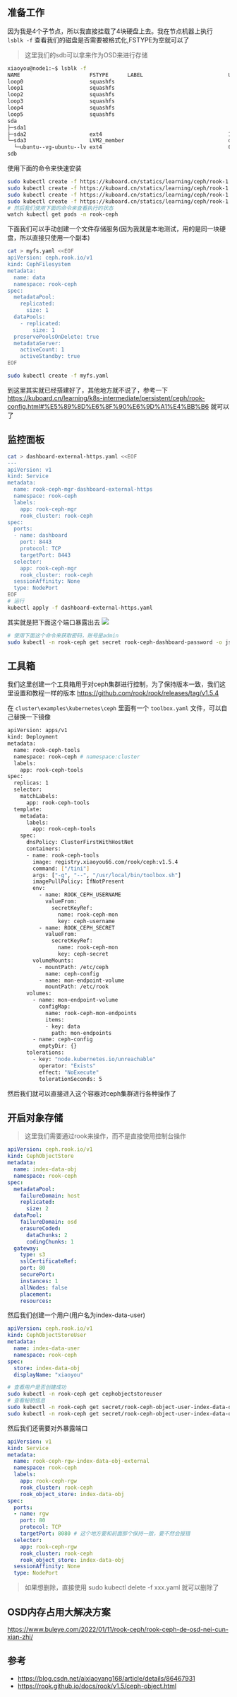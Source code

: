 ## 准备工作

因为我是4个子节点，所以我直接挂载了4块硬盘上去。我在节点机器上执行 `lsblk -f` 查看我们的磁盘是否需要被格式化,FSTYPE为空就可以了

> 这里我们的sdb可以拿来作为OSD来进行存储

```bash
xiaoyou@node1:~$ lsblk -f
NAME                      FSTYPE      LABEL                           UUID                                   FSAVAIL FSUSE% MOUNTPOINT
loop0                     squashfs                                                                                 0   100% /snap/core18/2409
loop1                     squashfs                                                                                 0   100% /snap/core20/1518
loop2                     squashfs                                                                                 0   100% /snap/lxd/21029
loop3                     squashfs                                                                                 0   100% /snap/snapd/16010
loop4                     squashfs                                                                                 0   100% /snap/core18/2128
loop5                     squashfs                                                                                 0   100% /snap/lxd/22753
sda                                                                                                                         
├─sda1                                                                                                                      
├─sda2                    ext4                                        1a76e0ac-49e3-421f-be6e-d9f504a3119e    800.5M    11% /boot
└─sda3                    LVM2_member                                 deH3dx-57Q1-LFfU-JjAN-Nwhd-LQA3-H67d8Y                
  └─ubuntu--vg-ubuntu--lv ext4                                        07a0c965-450c-4be6-aec8-0c4623a81ec0    269.3G     3% /
sdb                                                                                                           
```

使用下面的命令来快速安装
```bash
sudo kubectl create -f https://kuboard.cn/statics/learning/ceph/rook-1.5.4/crds.yaml
sudo kubectl create -f https://kuboard.cn/statics/learning/ceph/rook-1.5.4/common.yaml
sudo kubectl create -f https://kuboard.cn/statics/learning/ceph/rook-1.5.4/operator.yaml
sudo kubectl create -f https://kuboard.cn/statics/learning/ceph/rook-1.5.4/cluster.yaml
# 然后我们使用下面的命令来查看执行的状态
watch kubectl get pods -n rook-ceph 
```

下面我们可以手动创建一个文件存储服务(因为我就是本地测试，用的是同一块硬盘，所以直接只使用一个副本)
```bash
cat > myfs.yaml <<EOF
apiVersion: ceph.rook.io/v1
kind: CephFilesystem
metadata:
  name: data
  namespace: rook-ceph
spec:
  metadataPool:
    replicated:
      size: 1
  dataPools:
    - replicated:
        size: 1
  preservePoolsOnDelete: true
  metadataServer:
    activeCount: 1
    activeStandby: true
EOF

sudo kubectl create -f myfs.yaml
```

到这里其实就已经搭建好了，其他地方就不说了，参考一下 https://kuboard.cn/learning/k8s-intermediate/persistent/ceph/rook-config.html#%E5%89%8D%E6%8F%90%E6%9D%A1%E4%BB%B6 就可以了

## 监控面板

```bash
cat > dashboard-external-https.yaml <<EOF
---
apiVersion: v1
kind: Service
metadata:
  name: rook-ceph-mgr-dashboard-external-https
  namespace: rook-ceph
  labels:
    app: rook-ceph-mgr
    rook_cluster: rook-ceph
spec:
  ports:
  - name: dashboard
    port: 8443
    protocol: TCP
    targetPort: 8443
  selector:
    app: rook-ceph-mgr
    rook_cluster: rook-ceph
  sessionAffinity: None
  type: NodePort
EOF
# 运行
kubectl apply -f dashboard-external-https.yaml
```

其实就是把下面这个端口暴露出去
![](../images/2022-06-18-12-39-39.png)

```bash
# 使用下面这个命令来获取密码，账号是admin
sudo kubectl -n rook-ceph get secret rook-ceph-dashboard-password -o jsonpath="{['data']['password']}" | base64 --decode && echo
```

## 工具箱

我们这里创建一个工具箱用于对ceph集群进行控制，为了保持版本一致，我们这里设置和教程一样的版本
https://github.com/rook/rook/releases/tag/v1.5.4

在 `cluster\examples\kubernetes\ceph` 里面有一个 `toolbox.yaml` 文件，可以自己替换一下镜像

```bash
apiVersion: apps/v1
kind: Deployment
metadata:
  name: rook-ceph-tools
  namespace: rook-ceph # namespace:cluster
  labels:
    app: rook-ceph-tools
spec:
  replicas: 1
  selector:
    matchLabels:
      app: rook-ceph-tools
  template:
    metadata:
      labels:
        app: rook-ceph-tools
    spec:
      dnsPolicy: ClusterFirstWithHostNet
      containers:
      - name: rook-ceph-tools
        image: registry.xiaoyou66.com/rook/ceph:v1.5.4
        command: ["/tini"]
        args: ["-g", "--", "/usr/local/bin/toolbox.sh"]
        imagePullPolicy: IfNotPresent
        env:
          - name: ROOK_CEPH_USERNAME
            valueFrom:
              secretKeyRef:
                name: rook-ceph-mon
                key: ceph-username
          - name: ROOK_CEPH_SECRET
            valueFrom:
              secretKeyRef:
                name: rook-ceph-mon
                key: ceph-secret
        volumeMounts:
          - mountPath: /etc/ceph
            name: ceph-config
          - name: mon-endpoint-volume
            mountPath: /etc/rook
      volumes:
        - name: mon-endpoint-volume
          configMap:
            name: rook-ceph-mon-endpoints
            items:
            - key: data
              path: mon-endpoints
        - name: ceph-config
          emptyDir: {}
      tolerations:
        - key: "node.kubernetes.io/unreachable"
          operator: "Exists"
          effect: "NoExecute"
          tolerationSeconds: 5
```

然后我们就可以直接进入这个容器对ceph集群进行各种操作了

## 开启对象存储

> 这里我们需要通过rook来操作，而不是直接使用控制台操作

```yaml
apiVersion: ceph.rook.io/v1
kind: CephObjectStore
metadata:
  name: index-data-obj
  namespace: rook-ceph
spec:
  metadataPool:
    failureDomain: host
    replicated:
      size: 2
  dataPool:
    failureDomain: osd
    erasureCoded:
      dataChunks: 2
      codingChunks: 1
  gateway:
    type: s3
    sslCertificateRef:
    port: 80
    securePort:
    instances: 1
    allNodes: false
    placement:
    resources:
```

然后我们创建一个用户(用户名为index-data-user)
```yaml
apiVersion: ceph.rook.io/v1
kind: CephObjectStoreUser
metadata:
  name: index-data-user
  namespace: rook-ceph
spec:
  store: index-data-obj
  displayName: "xiaoyou"
```

```bash
# 查看用户是否创建成功
sudo kubectl -n rook-ceph get cephobjectstoreuser
# 查看秘钥信息
sudo kubectl -n rook-ceph get secret/rook-ceph-object-user-index-data-obj-index-data-user -o jsonpath='{.data.AccessKey}' | base64 --decode
sudo kubectl -n rook-ceph get secret/rook-ceph-object-user-index-data-obj-index-data-user -o jsonpath='{.data.SecretKey}' | base64 --decode
```

然后我们还需要对外暴露端口
```yaml
apiVersion: v1
kind: Service
metadata:
  name: rook-ceph-rgw-index-data-obj-external
  namespace: rook-ceph
  labels:
    app: rook-ceph-rgw
    rook_cluster: rook-ceph
    rook_object_store: index-data-obj
spec:
  ports:
  - name: rgw
    port: 80
    protocol: TCP
    targetPort: 8080 # 这个地方要和前面那个保持一致，要不然会报错
  selector:
    app: rook-ceph-rgw
    rook_cluster: rook-ceph
    rook_object_store: index-data-obj
  sessionAffinity: None
  type: NodePort
```

> 如果想删除，直接使用 sudo kubectl delete -f xxx.yaml 就可以删除了

## OSD内存占用大解决方案

https://www.buleye.com/2022/01/11/rook-ceph/rook-ceph-de-osd-nei-cun-xian-zhi/

## 参考

- https://blog.csdn.net/aixiaoyang168/article/details/86467931
- https://rook.github.io/docs/rook/v1.5/ceph-object.html